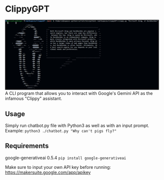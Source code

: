 # ClippyGPT
![alt text](https://github.com/ElijahLeeMorgan/ClippyGPT/blob/main/ClippyGPT.png)
A CLI program that allows you to interact with Google's Gemini API as the infamous "Clippy" assistant.

## Usage
Simply run chatbot.py file with Python3 as well as with an input prompt.\
Example:
`python3 ./chatbot.py "Why can't pigs fly?"`

## Requirements
google-generativeai 0.5.4
`pip install google-generativeai`

Make sure to input your own API key before running: https://makersuite.google.com/app/apikey
